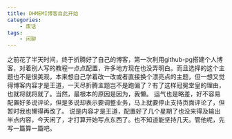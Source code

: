 ```yaml
---
title: DHMEMI博客自此开始
categories:
    - 废话
tags:
    - 闲聊
---
```

之前花了半天时间，终于折腾好了自己的博客，第一次利用github-pg搭建个人博客，对着别人写的教程一点点配置，许多地方现在也没弄明白。而且选择的这个主题也不是很美观，本来想自己学着改一改或者直接换个漂亮点的主题，但一想又觉得博客内容才是王道，一天尽折腾主题岂不是跑偏了？有了这样冠冕堂皇的理由，也就将就将就了。当然，最根本的原因是因为，我懒。
运气也是略差，好不容易配置好多说评论，但是多说却表示要调整业务，马上就要停止支持页面评论了，但暂时我也懒得再改了。
说是内容才是王道，配置好了几个星期了也没来得及输出半点内容，今天闲了，才打算开始写点东西了。也不知道能坚持几天。管他呢，先写一篇算一篇吧。

